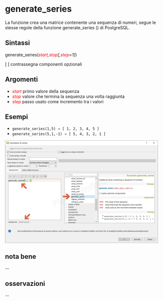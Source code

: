 # generate_series

La funzione crea una matrice contenente una sequenza di numeri, segue le stesse regole della funzione generate_series () di PostgreSQL.

## Sintassi

generate_series(_<span style="color:red;">start</span>,<span style="color:red;">stop</span>[,<span style="color:red;">step</span>=1]_)

[ ] contrassegna componenti opzionali

## Argomenti

* _<span style="color:red;">start</span>_ primo valore della sequenza
* _<span style="color:red;">stop</span>_  valore che termina la sequenza una volta raggiunta
* _<span style="color:red;">step</span>_ passo usato come incremento tra i valori

## Esempi

* `generate_series(1,5) → [ 1, 2, 3, 4, 5 ]`
* `generate_series(5,1,-1) → [ 5, 4, 3, 2, 1 ]`

![](../../img/arrays/generate_series/generate_series1.png)

## nota bene

--

## osservazioni

--
